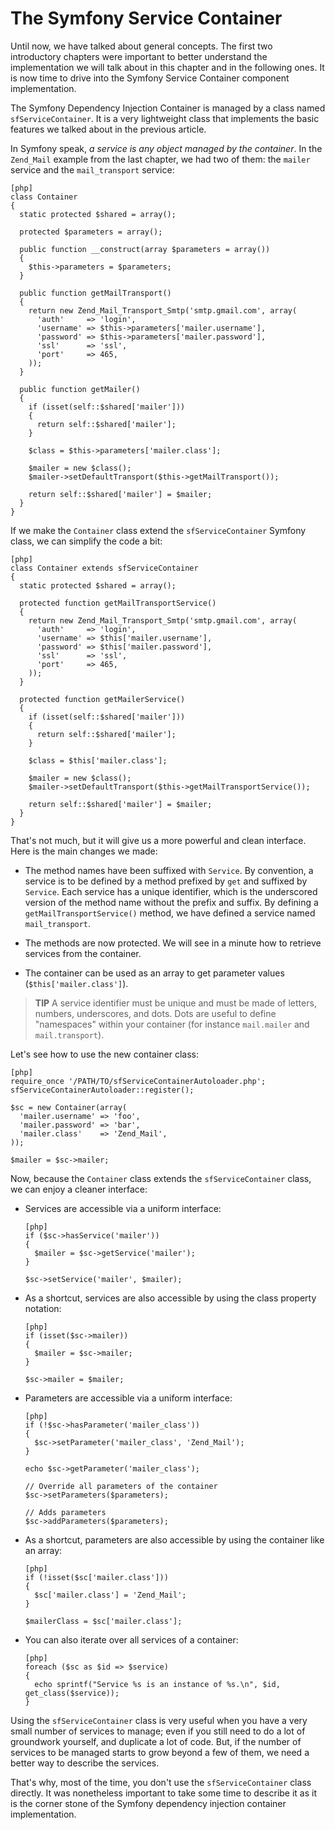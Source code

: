 The Symfony Service Container
=============================

Until now, we have talked about general concepts. The first two introductory
chapters were important to better understand the implementation we will talk
about in this chapter and in the following ones. It is now time to drive into
the Symfony Service Container component implementation.

The Symfony Dependency Injection Container is managed by a class named
`sfServiceContainer`. It is a very lightweight class that implements the basic
features we talked about in the previous article.

In Symfony speak, *a service is any object managed by the container*. In the
`Zend_Mail` example from the last chapter, we had two of them: the `mailer`
service and the `mail_transport` service:

    [php]
    class Container
    {
      static protected $shared = array();

      protected $parameters = array();

      public function __construct(array $parameters = array())
      {
        $this->parameters = $parameters;
      }

      public function getMailTransport()
      {
        return new Zend_Mail_Transport_Smtp('smtp.gmail.com', array(
          'auth'     => 'login',
          'username' => $this->parameters['mailer.username'],
          'password' => $this->parameters['mailer.password'],
          'ssl'      => 'ssl',
          'port'     => 465,
        ));
      }

      public function getMailer()
      {
        if (isset(self::$shared['mailer']))
        {
          return self::$shared['mailer'];
        }

        $class = $this->parameters['mailer.class'];

        $mailer = new $class();
        $mailer->setDefaultTransport($this->getMailTransport());

        return self::$shared['mailer'] = $mailer;
      }
    }

If we make the `Container` class extend the `sfServiceContainer` Symfony
class, we can simplify the code a bit:

    [php]
    class Container extends sfServiceContainer
    {
      static protected $shared = array();

      protected function getMailTransportService()
      {
        return new Zend_Mail_Transport_Smtp('smtp.gmail.com', array(
          'auth'     => 'login',
          'username' => $this['mailer.username'],
          'password' => $this['mailer.password'],
          'ssl'      => 'ssl',
          'port'     => 465,
        ));
      }

      protected function getMailerService()
      {
        if (isset(self::$shared['mailer']))
        {
          return self::$shared['mailer'];
        }

        $class = $this['mailer.class'];

        $mailer = new $class();
        $mailer->setDefaultTransport($this->getMailTransportService());

        return self::$shared['mailer'] = $mailer;
      }
    }

That's not much, but it will give us a more powerful and clean interface. Here
is the main changes we made:

 * The method names have been suffixed with `Service`. By convention, a
   service is to be defined by a method prefixed by `get` and suffixed by
   `Service`. Each service has a unique identifier, which is the underscored
   version of the method name without the prefix and suffix. By defining a
   `getMailTransportService()` method, we have defined a service named
   `mail_transport`.

 * The methods are now protected. We will see in a minute how to retrieve
   services from the container.

 * The container can be used as an array to get parameter values
   (`$this['mailer.class']`).

>**TIP**
>A service identifier must be unique and must be made of letters,
>numbers, underscores, and dots.  Dots are useful to define
>"namespaces" within your container (for instance `mail.mailer` and
>`mail.transport`).

Let's see how to use the new container class:

    [php]
    require_once '/PATH/TO/sfServiceContainerAutoloader.php';
    sfServiceContainerAutoloader::register();

    $sc = new Container(array(
      'mailer.username' => 'foo',
      'mailer.password' => 'bar',
      'mailer.class'    => 'Zend_Mail',
    ));

    $mailer = $sc->mailer;

Now, because the `Container` class extends the `sfServiceContainer` class, we
can enjoy a cleaner interface:

  * Services are accessible via a uniform interface:

        [php]
        if ($sc->hasService('mailer'))
        {
          $mailer = $sc->getService('mailer');
        }

        $sc->setService('mailer', $mailer);

  * As a shortcut, services are also accessible by using the class property
    notation:

        [php]
        if (isset($sc->mailer))
        {
          $mailer = $sc->mailer;
        }

        $sc->mailer = $mailer;

  * Parameters are accessible via a uniform interface:

        [php]
        if (!$sc->hasParameter('mailer_class'))
        {
          $sc->setParameter('mailer_class', 'Zend_Mail');
        }

        echo $sc->getParameter('mailer_class');

        // Override all parameters of the container
        $sc->setParameters($parameters);

        // Adds parameters
        $sc->addParameters($parameters);

  * As a shortcut, parameters are also accessible by using the container like
    an array:

        [php]
        if (!isset($sc['mailer.class']))
        {
          $sc['mailer.class'] = 'Zend_Mail';
        }

        $mailerClass = $sc['mailer.class'];

  * You can also iterate over all services of a container:

        [php]
        foreach ($sc as $id => $service)
        {
          echo sprintf("Service %s is an instance of %s.\n", $id, get_class($service));
        }

Using the `sfServiceContainer` class is very useful when you have a very small
number of services to manage; even if you still need to do a lot of groundwork
yourself, and duplicate a lot of code. But, if the number of services to be
managed starts to grow beyond a few of them, we need a better way to describe
the services.

That's why, most of the time, you don't use the `sfServiceContainer` class
directly. It was nonetheless important to take some time to describe it as it
is the corner stone of the Symfony dependency injection container
implementation.
